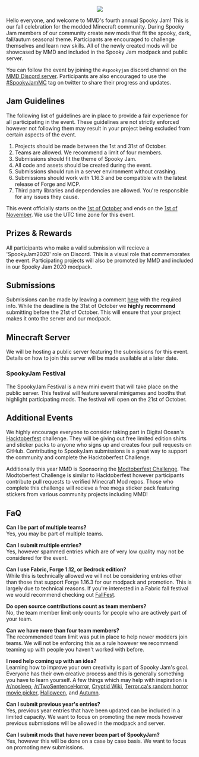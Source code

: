 <p align="center"> 
<img src="https://i.imgur.com/WgDcMyX.gif">
</p>

Hello everyone, and welcome to MMD's fourth annual Spooky Jam! This is our fall celebration for the modded Minecraft community. During Spooky Jam members of our community create new mods that fit the spooky, dark, fall/autum seasonal theme. Participants are encouraged to challenge themselves and learn new skills. All of the newly created mods will be showcased by MMD and included in the Spooky Jam modpack and public server.

You can follow the event by joining the `#spookyjam` discord channel on the [MMD Discord server](https://discord.mcmoddev.com). Participants are also encouraged to use the [#SpookyJamMC](https://twitter.com/search?q=#spookyjammc&src=typd) tag on twitter to share their progress and updates.

## Jam Guidelines
The following list of guidelines are in place to provide a fair experience for all participating in the event. These guidelines are not strictly enforced however not following them may result in your project being excluded from certain aspects of the event.

1. Projects should be made between the 1st and 31st of October.
2. Teams are allowed. We recommend a limit of four members.
3. Submissions should fit the theme of Spooky Jam.
4. All code and assets should be created during the event.
5. Submissions should run in a server environment without crashing.
6. Submissions should work with 1.16.3 and be compatible with the latest release of Forge and MCP.
7. Third party libraries and dependencies are allowed. You're responsible for any issues they cause.

This event officially starts on the [1st of October](https://www.timeanddate.com/worldclock/fixedtime.html?msg=SpookyJam+Starts&iso=20201001T00&p1=1440) and ends on the [1st of November](https://www.timeanddate.com/worldclock/fixedtime.html?msg=SpookyJam+Ends&iso=20201101T00&p1=1440). We use the UTC time zone for this event.

## Prizes & Rewards
All participants who make a valid submission will recieve a 'SpookyJam2020' role on Discord. This is a visual role that commemorates the event. Participating projects will also be promoted by MMD and included in our Spooky Jam 2020 modpack.

## Submissions
Submissions can be made by leaving a comment [here](https://gist.github.com/Darkhax/0abbabcef574799f9641879accc76a96) with the required info. While the deadline is the 31st of October we **highly recommend** submitting before the 21st of October. This will ensure that your project makes it onto the server and our modpack.

## Minecraft Server
We will be hosting a public server featuring the submissions for this event. Details on how to join this server will be made available at a later date.

### SpookyJam Festival
The SpookyJam Festival is a new mini event that will take place on the public server. This festival will feature several minigames and booths that highlight participating mods. The festival will open on the 21st of October.

## Additional Events

We highly encourage everyone to consider taking part in Digital Ocean's [Hacktoberfest](https://hacktoberfest.digitalocean.com/) challenge. They will be giving out free limited edition shirts and sticker packs to anyone who signs up and creates four pull requests on GitHub. Contributing to SpookyJam submissions is a great way to support the community and complete the Hacktoberfest Challenge.

Additionally this year MMD is Sponsoring the [Modtoberfest Challenge](https://modtoberfest.com). The Modtoberfest Challenge is similar to Hacktoberfest however participants contribute pull requests to verified Minecraft Mod repos. Those who complete this challenge will recieve a free mega sticker pack featuring stickers from various community projects including MMD! 

## FaQ

**Can I be part of multiple teams?**    
Yes, you may be part of multiple teams.

**Can I submit multiple entries?**    
Yes, however spammed entries which are of very low quality may not be considered for the event.

**Can I use Fabric, Forge 1.12, or Bedrock edition?**    
While this is technically allowed we will not be considering entries other than those that support Forge 1.16.3 for our modpack and promotion. This is largely due to technical reasons. If you're interested in a Fabric fall festival we would recommend checking out [FallFest](https://modfest.net/fallfest/1.16/).

**Do open source contributions count as team members?**    
No, the team member limit only counts for people who are actively part of your team. 

**Can we have more than four team members?**    
The recommended team limit was put in place to help newer modders join teams. We will not be enforcing this as a rule however we recommend teaming up with people you haven't worked with before.

**I need help coming up with an idea?**    
Learning how to improve your own creativity is part of Spooky Jam's goal. Everyone has their own creative process and this is generally something you have to learn yourself. A few things which may help with inspiration is [/r/nosleep](https://www.reddit.com/r/nosleep/), [/r/TwoSentenceHorror](https://www.reddit.com/r/TwoSentenceHorror/), [Cryptid Wiki](https://cryptidz.fandom.com/wiki/Category:Cryptids), [Terror.ca's random horror movie picker](https://terror.ca/movies/random), [Halloween](https://en.wikipedia.org/wiki/Halloween), and [Autumn](https://en.wikipedia.org/wiki/Autumn). 

**Can I submit previous year's entries?**    
Yes, previous year entries that have been updated can be included in a limited capacity. We want to focus on promoting the new mods however previous submissions will be allowed in the modpack and server.

**Can I submit mods that have never been part of SpookyJam?**    
Yes, however this will be done on a case by case basis. We want to focus on promoting new submissions.
